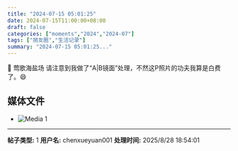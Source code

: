 ```yaml
---
title: "2024-07-15 05:01:25"
date: 2024-07-15T11:00:00+08:00
draft: false
categories: ["moments","2024","2024-07"]
tags: ["朋友圈","生活记录"]
summary: "2024-07-15 05:01:25..."
---
```


📍 莺歌海盐场
​
​请注意到我做了“A|B镜面”处理，不然这P照片的功夫我算是白费了。😄

## 媒体文件

- ![Media 1](/Moments/photos/2024-07-15/202407150501250.jpg)

---

**帖子类型:** 1
**用户名:** chenxueyuan001
**处理时间:** 2025/8/28 18:54:01